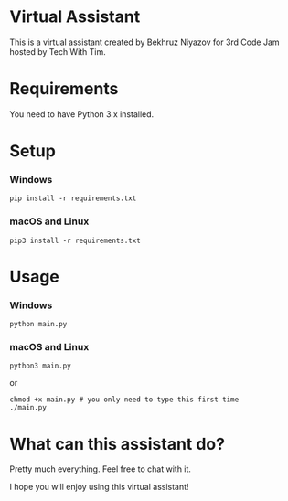 # Virtual Assistant
This is a virtual assistant created by Bekhruz Niyazov for 3rd Code Jam hosted by Tech With Tim.
# Requirements
You need to have Python 3.x installed.
# Setup
### Windows
```
pip install -r requirements.txt
```
### macOS and Linux
```
pip3 install -r requirements.txt
```
# Usage
### Windows
```
python main.py
```
### macOS and Linux
```
python3 main.py
```
or
```
chmod +x main.py # you only need to type this first time
./main.py
```

# What can this assistant do?
Pretty much everything. Feel free to chat with it.




I hope you will enjoy using this virtual assistant!

